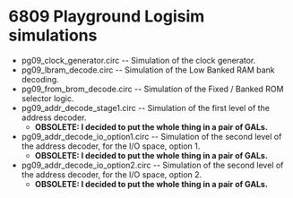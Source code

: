# 6809 Playground Logisim simulations

* pg09_clock_generator.circ -- Simulation of the clock generator.
* pg09_lbram_decode.circ -- Simulation of the Low Banked RAM bank decoding.
* pg09_from_brom_decode.circ -- Simulation of the Fixed / Banked ROM selector
  logic.
* pg09_addr_decode_stage1.circ -- Simulation of the first level of the
  address decoder.
  * **OBSOLETE: I decided to put the whole thing in a pair of GALs.**
* pg09_addr_decode_io_option1.circ -- Simulation of the second level of
  the address decoder, for the I/O space, option 1.
  * **OBSOLETE: I decided to put the whole thing in a pair of GALs.**
* pg09_addr_decode_io_option2.circ -- Simulation of the second level of
  the address decoder, for the I/O space, option 2.
  * **OBSOLETE: I decided to put the whole thing in a pair of GALs.**
